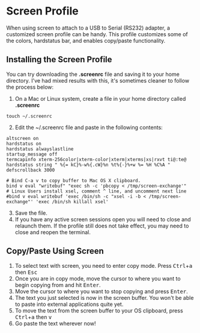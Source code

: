 
# Screen Profile
When using screen to attach to a USB to Serial (RS232) adapter, a customized screen profile can be handy.  This profile customizes some of the colors, hardstatus bar, and enables copy/paste functionality.

## Installing the Screen Profile
You can try downloading the **.screenrc** file and saving it to your home directory. I've had mixed results with this, it's sometimes cleaner to follow the process below:

1. On a Mac or Linux system, create a file in your home directory called **.screenrc**
``` terminal
touch ~/.screenrc
``` 
2. Edit the ~/.screenrc file and paste in the following contents:
```terminal
altscreen on
hardstatus on
hardstatus alwayslastline
startup_message off
termcapinfo xterm-256color|xterm-color|xterm|xterms|xs|rxvt ti@:te@
hardstatus string " %{= kC}%-w%{.cW}%n %t%{-}%+w %= %H %C%A "
defscrollback 3000

# Bind C-a v to copy buffer to Mac OS X clipboard.
bind v eval "writebuf" "exec sh -c 'pbcopy < /tmp/screen-exchange'"
# Linux Users install xsel, comment ^ line, and uncomment next line
#bind v eval writebuf 'exec /bin/sh -c "xsel -i -b < /tmp/screen-exchange"' 'exec /bin/sh killall xsel'
```
3. Save the file.
4. If you have any active screen sessions open you will need to close and relaunch them.  If the profile still does not take effect, you may need to close and reopen the terminal.

## Copy/Paste Using Screen
1. To select text with screen, you need to enter copy mode.  Press <kbd>Ctrl</kbd>+<kbd>a</kbd> then <kbd>Esc</kbd>
2. Once you are in copy mode, move the cursor to where you want to begin copying from and hit <kbd>Enter</kbd>.  
3. Move the cursor to where you want to stop copying and press <kbd>Enter</kbd>. 
4. The text you just selected is now in the screen buffer. You won't be able to paste into external applications quite yet.
5. To move the text from the screen buffer to your OS clipboard, press <kbd>Ctrl</kbd>+<kbd>a</kbd> then <kbd>v</kbd>
6. Go paste the text wherever now!
